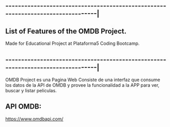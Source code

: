 ## --------------------------------------------------------------------------------|
## List of Features of the OMDB Project.                                                     
Made for Educational Project at Plataforma5 Coding Bootcamp.
## --------------------------------------------------------------------------------|

OMDB Project es una Pagina Web Consiste de una interfaz que consume los datos de la API de OMDB y provee la funcionalidad a la APP para ver, buscar y listar películas.

## API OMDB:
https://www.omdbapi.com/
